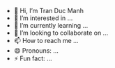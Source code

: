 - 👋 Hi, I’m Tran Duc Manh
- 👀 I’m interested in ...
- 🌱 I’m currently learning ...
- 💞️ I’m looking to collaborate on ...
- 📫 How to reach me ...
- 😄 Pronouns: ...
- ⚡ Fun fact: ...

<!---
manhtdxxx/introduction is a ✨ special ✨ repository because its `README.md` (this file) appears on your GitHub profile.
You can click the Preview link to take a look at your changes.
--->
